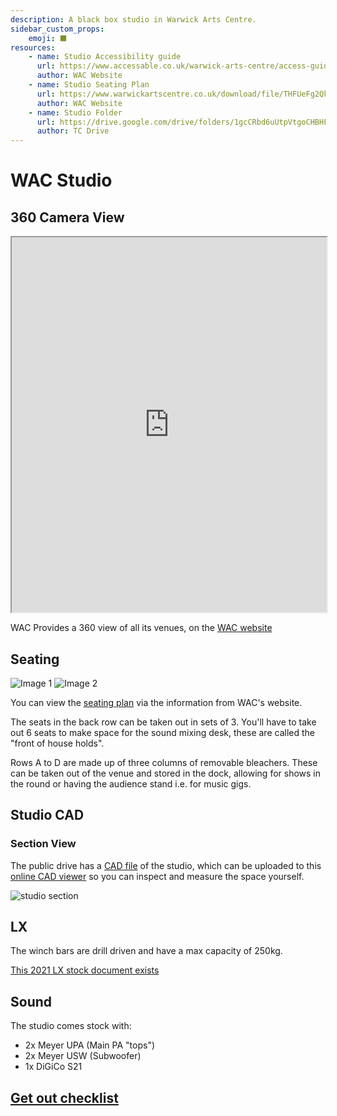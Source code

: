 ```yaml
---
description: A black box studio in Warwick Arts Centre.
sidebar_custom_props:
    emoji: ⬛
resources:
    - name: Studio Accessibility guide
      url: https://www.accessable.co.uk/warwick-arts-centre/access-guides/warwick-arts-centre-studios-event-spaces
      author: WAC Website
    - name: Studio Seating Plan
      url: https://www.warwickartscentre.co.uk/download/file/THFUeFg2QkJSQUVseW41UDJpU3dBdz09/
      author: WAC Website
    - name: Studio Folder
      url: https://drive.google.com/drive/folders/1gcCRbd6uUtpVtgoCHBHFJXWyetCUaGOL?usp=drive_link
      author: TC Drive
---
```

# WAC Studio

## 360 Camera View

<iframe src="https://my.matterport.com/show/?m=gyBcoRB4m7u&play=1&qs=1&hl=0&brand=0&sr=-.54,-1.47&ss=411" width="100%" height="600" >
</iframe>

WAC Provides a 360 view of all its venues, on the [WAC website](https://www.warwickartscentre.co.uk/our-venues/studio/)

## Seating

<!-- ![studio levels](/images/studio/studio-levels.jpg) -->

<div style={{ display: 'flex', justifyContent: 'space-around' }}>
  <img src="/images/studio/studio-levels.jpg" alt="Image 1" style={{ width: '45%' }} />
  <img src="/images/studio/seating_plan.jpg" alt="Image 2" style={{ width: '45%' }} />
</div>


You can view the [seating plan](https://www.warwickartscentre.co.uk/download/file/THFUeFg2QkJSQUVseW41UDJpU3dBdz09/) via the information from WAC's website.

The seats in the back row can be taken out in sets of 3. You'll have to take out 6 seats to make space for the sound mixing desk, these are called the "front of house holds".

Rows A to D are made up of three columns of removable bleachers. These can be taken out of the venue and stored in the dock, allowing for shows in the round or having the audience stand i.e. for music gigs.

## Studio CAD

### Section View

The public drive has a [CAD file](https://drive.google.com/file/d/14TwSrr7mwapPVbPDDN8Pqs9k-5upM8-4/view?usp=drive_link) of the studio, which can be uploaded to this [online CAD viewer](https://viewer.autodesk.com/) so you can inspect and measure the space yourself.

![studio section](/images/studio/studio-section.jpg)

## LX

The winch bars are drill driven and have a max capacity of 250kg.

[This 2021 LX stock document exists](https://drive.google.com/file/d/1zh8nrRK3MGil0iAW4h7d5ww5Ej035QpS/view?usp=drive_link)

## Sound

The studio comes stock with:

- 2x Meyer UPA (Main PA "tops")
- 2x Meyer USW (Subwoofer)
- 1x DiGiCo S21

## [Get out checklist](https://drive.google.com/file/d/1a4Ue4wrthyAD1Y5ajFlXJ34QVE7Oq-Y1/view?usp=drive_link)